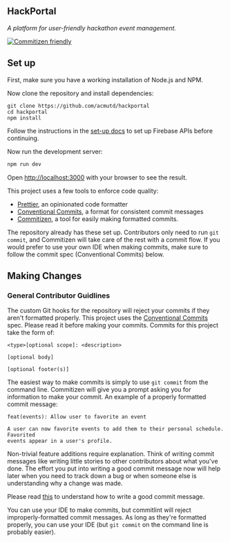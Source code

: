 ## HackPortal

_A platform for user-friendly hackathon event management._

[![Commitizen friendly](https://img.shields.io/badge/commitizen-friendly-brightgreen.svg)](http://commitizen.github.io/cz-cli/)

## Set up

First, make sure you have a working installation of Node.js and NPM.

Now clone the repository and install dependencies:

```
git clone https://github.com/acmutd/hackportal
cd hackportal
npm install
```

Follow the instructions in the [set-up docs](./docs/set-up.md) to set up
Firebase APIs before continuing.

Now run the development server:

```bash
npm run dev
```

Open [http://localhost:3000](http://localhost:3000) with your browser to see
the result.

This project uses a few tools to enforce code quality:

- [Prettier](https://prettier.io), an opinionated code formatter
- [Conventional Commits](https://www.conventionalcommits.org/en/v1.0.0/), a
  format for consistent commit messages
- [Commitizen](https://github.com/commitizen/cz-cli), a tool for easily making
  formatted commits.

The repository already has these set up. Contributors only need to run
`git commit`, and Commitizen will take care of the rest with a commit flow. If
you would prefer to use your own IDE when making commits, make sure to follow
the commit spec (Conventional Commits) below.

## Making Changes

### General Contributor Guidlines

The custom Git hooks for the repository will reject your commits if they aren't
formatted properly. This project uses the [Conventional Commits](https://www.conventionalcommits.org/en/v1.0.0/)
spec. Please read it before making your commits. Commits for this project take
the form of:

```
<type>[optional scope]: <description>

[optional body]

[optional footer(s)]
```

The easiest way to make commits is simply to use `git commit` from the command
line. Commitizen will give you a prompt asking you for information to make your
commit. An example of a properly formatted commit message:

```
feat(events): Allow user to favorite an event

A user can now favorite events to add them to their personal schedule. Favorited
events appear in a user's profile.
```

Non-trivial feature additions require explanation. Think of writing commit
messages like writing little stories to other contributors about what you've
done. The effort you put into writing a good commit message now will help later
when you need to track down a bug or when someone else is understanding why a
change was made.

Please read [this](https://chris.beams.io/posts/git-commit/) to understand
how to write a good commit message.

You can use your IDE to make commits, but commitlint will reject
improperly-formatted commit messages. As long as they're formatted properly,
you can use your IDE (but `git commit` on the command line is probably easier).
